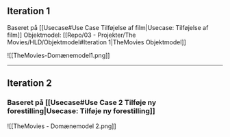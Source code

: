 
## Iteration 1
Baseret på [[Usecase#Use Case Tilføjelse af film|Usecase: Tilføjelse af film]]
Objektmodel: [[Repo/03 - Projekter/The Movies/HLD/Objektmodel#Iteration 1|TheMovies Objektmodel]]

![[TheMovies-Domænemodel1.png]]

---

## Iteration 2
### Baseret på [[Usecase#Use Case 2 Tilføje ny forestilling|Usecase: Tilføje ny forestilling]]

![[TheMovies - Domænemodel 2.png]]